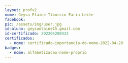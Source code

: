 ```yaml
---
layout: profv2
nome: Geysa Elaine Tiburcio Faria Leite
facebook:
pic: /assets/img/user.jpg
id-aluno: geysaelaine15.gmail.com
id-certificado: 202204280433
certificados:
  - nome: certificado-importancia-do-nome-2022-04-28
badges:
  - nome: alfabetizacao-nome-proprio
---
```

